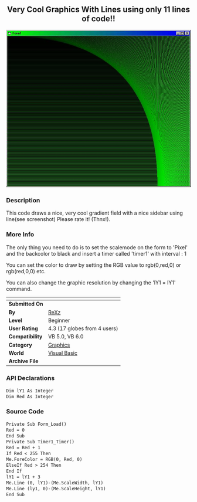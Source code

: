 ﻿<div align="center">

## Very Cool Graphics With Lines using only 11 lines of code\!\!

<img src="PIC2001331543338784.jpg">
</div>

### Description

This code draws a nice, very cool gradient field with a nice sidebar using line(see screenshot) Please rate it! (Thnx!).
 
### More Info
 
The only thing you need to do is to set the scalemode on the form to 'Pixel' and the backcolor to black and insert a timer called 'timer1' with interval : 1

You can set the color to draw by setting the RGB value to rgb(0,red,0) or rgb(red,0,0) etc.

You can also change the graphic resolution by changing the 'lY1 = lY1' command.


<span>             |<span>
---                |---
**Submitted On**   |
**By**             |[ReXz](https://github.com/Planet-Source-Code/PSCIndex/blob/master/ByAuthor/rexz.md)
**Level**          |Beginner
**User Rating**    |4.3 (17 globes from 4 users)
**Compatibility**  |VB 5\.0, VB 6\.0
**Category**       |[Graphics](https://github.com/Planet-Source-Code/PSCIndex/blob/master/ByCategory/graphics__1-46.md)
**World**          |[Visual Basic](https://github.com/Planet-Source-Code/PSCIndex/blob/master/ByWorld/visual-basic.md)
**Archive File**   |[](https://github.com/Planet-Source-Code/rexz-very-cool-graphics-with-lines-using-only-11-lines-of-code__1-22029/archive/master.zip)

### API Declarations

```
Dim lY1 As Integer
Dim Red As Integer
```


### Source Code

```
Private Sub Form_Load()
Red = 0
End Sub
Private Sub Timer1_Timer()
Red = Red + 1
If Red < 255 Then
Me.ForeColor = RGB(0, Red, 0)
ElseIf Red > 254 Then
End If
lY1 = lY1 + 3
Me.Line (0, lY1)-(Me.ScaleWidth, lY1)
Me.Line (ly1, 0)-(Me.ScaleHeight, lY1)
End Sub
```

